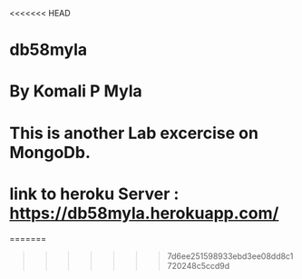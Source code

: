 <<<<<<< HEAD
# db58myla
# By Komali P Myla
# This is another Lab excercise on MongoDb.
# link to heroku Server : https://db58myla.herokuapp.com/
                
=======


>>>>>>> 7d6ee251598933ebd3ee08dd8c1720248c5ccd9d

